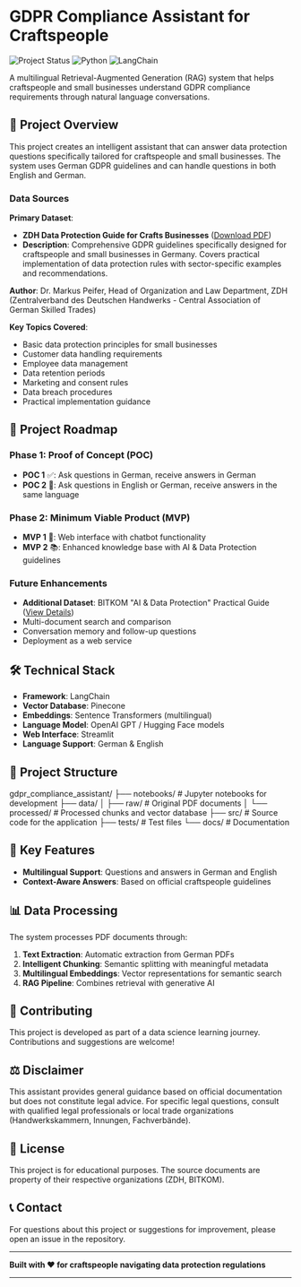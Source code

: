 # GDPR Compliance Assistant for Craftspeople

![Project Status](https://img.shields.io/badge/Status-POC%201-blue)
![Python](https://img.shields.io/badge/Python-3.8%2B-green)
![LangChain](https://img.shields.io/badge/LangChain-0.2.12-orange)

A multilingual Retrieval-Augmented Generation (RAG) system that helps craftspeople and small businesses understand GDPR compliance requirements through natural language conversations.

## 📖 Project Overview

This project creates an intelligent assistant that can answer data protection questions specifically tailored for craftspeople and small businesses. The system uses German GDPR guidelines and can handle questions in both English and German.

### Data Sources

**Primary Dataset**: 
- **ZDH Data Protection Guide for Crafts Businesses** ([Download PDF](https://www.zdh.de/ueber-uns/fachbereich-organisation-und-recht/datenschutz/datenschutz-fuer-handwerksbetriebe/))
- **Description**: Comprehensive GDPR guidelines specifically designed for craftspeople and small businesses in Germany. Covers practical implementation of data protection rules with sector-specific examples and recommendations.

**Author**: Dr. Markus Peifer, Head of Organization and Law Department, ZDH (Zentralverband des Deutschen Handwerks - Central Association of German Skilled Trades)

**Key Topics Covered**:
- Basic data protection principles for small businesses
- Customer data handling requirements
- Employee data management
- Data retention periods
- Marketing and consent rules
- Data breach procedures
- Practical implementation guidance

## 🚀 Project Roadmap

### Phase 1: Proof of Concept (POC)
- **POC 1** ✅: Ask questions in German, receive answers in German
- **POC 2** 🔄: Ask questions in English or German, receive answers in the same language

### Phase 2: Minimum Viable Product (MVP)
- **MVP 1** 🎯: Web interface with chatbot functionality
- **MVP 2** 📚: Enhanced knowledge base with AI & Data Protection guidelines

### Future Enhancements
- **Additional Dataset**: BITKOM "AI & Data Protection" Practical Guide ([View Details](https://www.bitkom.org/Bitkom/Publikationen/KI-Datenschutz-Praxisleitfaden))
- Multi-document search and comparison
- Conversation memory and follow-up questions
- Deployment as a web service

## 🛠️ Technical Stack

- **Framework**: LangChain
- **Vector Database**: Pinecone
- **Embeddings**: Sentence Transformers (multilingual)
- **Language Model**: OpenAI GPT / Hugging Face models
- **Web Interface**: Streamlit
- **Language Support**: German & English

## 📁 Project Structure

gdpr_compliance_assistant/
├── notebooks/ # Jupyter notebooks for development
├── data/
│ ├── raw/ # Original PDF documents
│ └── processed/ # Processed chunks and vector database
├── src/ # Source code for the application
├── tests/ # Test files
└── docs/ # Documentation

## 🎯 Key Features

- **Multilingual Support**: Questions and answers in German and English
- **Context-Aware Answers**: Based on official craftspeople guidelines

## 📊 Data Processing

The system processes PDF documents through:
1. **Text Extraction**: Automatic extraction from German PDFs
2. **Intelligent Chunking**: Semantic splitting with meaningful metadata
3. **Multilingual Embeddings**: Vector representations for semantic search
4. **RAG Pipeline**: Combines retrieval with generative AI

## 🤝 Contributing

This project is developed as part of a data science learning journey. Contributions and suggestions are welcome!

## ⚖️ Disclaimer

This assistant provides general guidance based on official documentation but does not constitute legal advice. For specific legal questions, consult with qualified legal professionals or local trade organizations (Handwerkskammern, Innungen, Fachverbände).

## 📄 License

This project is for educational purposes. The source documents are property of their respective organizations (ZDH, BITKOM).

## 📞 Contact

For questions about this project or suggestions for improvement, please open an issue in the repository.

---

**Built with ❤️ for craftspeople navigating data protection regulations**


------------------



